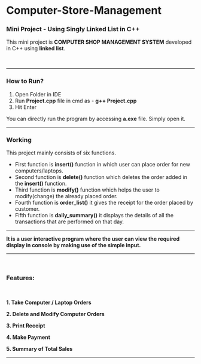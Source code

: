 # Computer-Store-Management

### Mini Project - Using Singly Linked List in C++

This mini project is **COMPUTER SHOP MANAGEMENT SYSTEM** developed in C++ using **linked list**.

<p>&nbsp;</p>

<hr/>

### How to Run?

1. Open Folder in IDE
2. Run **Project.cpp** file in cmd as - **g++ Project.cpp**
3. Hit Enter

You can directly run the program by accessing **a.exe** file. Simply open it.

<hr/>

### Working
This project mainly consists of six functions. <br/>


- First function is **insert()** function in which user can place order for new computers/laptops. <br/>
- Second function is **delete()** function which deletes the order added in the **insert()** function. <br/>
- Third function is **modify()** function which helps the user to modify(change) the already placed order. <br/>
- Fourth function is **order_list()** it gives the receipt for the order placed by customer. <br/>
- Fifth function is **daily_summary()** it displays the details of all the transactions that are performed on that day. 

<hr/>

**It is a user interactive program where the user can view the required display in console by making use of the simple input.**

<hr/>

<p>&nbsp;</p>

### Features:

<p>&nbsp;</p>

**1. Take Computer / Laptop Orders**

**2. Delete and Modify Computer Orders**

**3. Print Receipt**

**4. Make Payment**

**5. Summary of Total Sales**

<hr/>
